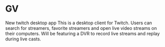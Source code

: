 # GV
New twitch desktop app
This is a desktop client for Twitch. Users can search for streamers, favorite streamers and open live video streams on their computers. Will
be featuring a DVR to record live streams and replay during live casts.

